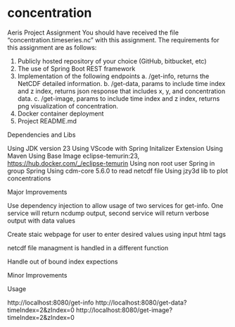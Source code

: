 # concentration

Aeris Project Assignment
You should have received the file “concentration.timeseries.nc” with this assignment.
The requirements for this assignment are as follows:
1. Publicly hosted repository of your choice (GitHub, bitbucket, etc)
2. The use of Spring Boot REST framework
3. Implementation of the following endpoints
a. /get-info, returns the NetCDF detailed information.
b. /get-data, params to include time index and z index, returns json response that
includes x, y, and concentration data.
c. /get-image, params to include time index and z index, returns png visualization of
concentration.
4. Docker container deployment
5. Project README.md


Dependencies and Libs

Using JDK version 23
Using VScode with Spring Initalizer Extension
Using Maven
Using Base Image eclipse-temurin:23, https://hub.docker.com/_/eclipse-temurin
Using non root user Spring in group Spring
Using cdm-core 5.6.0 to read netcdf file
Using jzy3d lib to plot concentrations


Major Improvements

Use dependency injection to allow usage of two services for get-info. One service will return ncdump output, second service will return verbose output with data values

Create staic webpage for user to enter desired values using input html tags

netcdf file managment is handled in a different function

Handle out of bound index expections

Minor Improvements


Usage

http://localhost:8080/get-info
http://localhost:8080/get-data?timeIndex=2&zIndex=0
http://localhost:8080/get-image?timeIndex=2&zIndex=0

